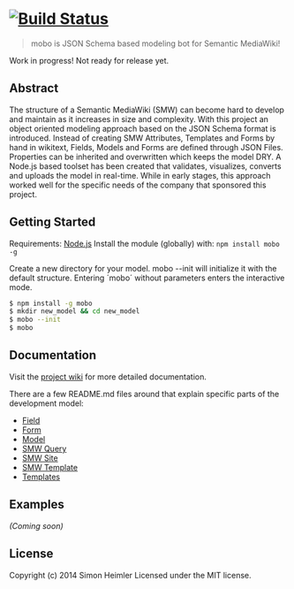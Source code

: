 #  [![Build Status](https://secure.travis-ci.org/Fannon/mobo.png?branch=master)](http://travis-ci.org/Fannon/mobo)

> mobo is JSON Schema based modeling bot for Semantic MediaWiki!

Work in progress! Not ready for release yet.

## Abstract
The structure of a Semantic MediaWiki (SMW) can become hard to develop and maintain as it increases in size and complexity. 
With this project an object oriented modeling approach based on the JSON Schema format is introduced. 
Instead of creating SMW Attributes, Templates and Forms by hand in wikitext, Fields, Models and Forms are defined through JSON Files. 
Properties can be inherited and overwritten which keeps the model DRY.
A Node.js based toolset has been created that validates, visualizes, converts and uploads the model in real-time. 
While in early stages, this approach worked well for the specific needs of the company that sponsored this project.

## Getting Started
Requirements: [Node.js](http://nodejs.org/)
Install the module (globally) with: `npm install mobo -g`

Create a new directory for your model. mobo --init will initialize it with the default structure. 
Entering ´mobo´ without parameters enters the interactive mode.

```sh
$ npm install -g mobo
$ mkdir new_model && cd new_model
$ mobo --init
$ mobo
```

## Documentation
Visit the [project wiki](https://github.com/Fannon/mobo/wiki) for more detailed documentation.

There are a few README.md files around that explain specific parts of the development model:

* [Field](examples/init/field/README.md)
* [Form](examples/init/field/README.md)
* [Model](examples/init/field/README.md)
* [SMW Query](examples/init/field/README.md)
* [SMW Site](examples/init/field/README.md)
* [SMW Template](examples/init/field/README.md)
* [Templates](examples/init/field/README.md)

## Examples

_(Coming soon)_


## License

Copyright (c) 2014 Simon Heimler
Licensed under the MIT license.
